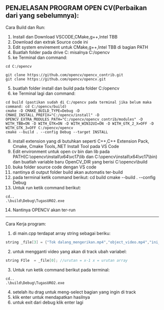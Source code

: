 PENJELASAN PROGRAM OPEN CV(Perbaikan dari yang sebelumnya):
---------------------------------------------------------------------------------------------------------------------------------------------------------------------------------------------------------------------
Cara Build dan Run:
1. Install dan Download VSCODE,CMake,g++,Intel TBB
2. Download dan extrak Source code ini
3. Edit system envirement untuk CMake,g++,Intel TBB di bagian PATH
4. Buatlah folder pada drive C: misalnya C:/opencv
5. ke Terminal dan command:
```
cd C:/opencv

git clone https://github.com/opencv/opencv_contrib.git
git clone https://github.com/opencv/opencv.git
```
5. buatlah folder install dan build pada folder C:/opencv
6. ke Terminal lagi dan command:
```
cd build (pastikan sudah di C:/opencv pada terminal jika belum maka command: cd C:/opencv/build)
cmake -D CMAKE_BUILD_TYPE=Debug -D CMAKE_INSTALL_PREFIX="C:/opencv/install" -D OPENCV_EXTRA_MODULES_PATH="C:/opencv/opencv_contrib/modules" -D WITH_TBB=ON -D WITH_GTK=ON -D WITH_WIN32UI=ON -D WITH_GTK_2_X=OFF -D WITH_GTK_3=OFF C:/opencv/opencv
cmake --build . --config Debug --target INSTALL
```

8. install extension yang di butuhkan seperti C++,C++ Extension Pack, Cmake, Cmake Tools,.NET Install Tool pada VS Code
9. Edit environment untuk open cv bin dan lib pada PATH(C:\opencv\install\x64\vc17\lib dan C:\opencv\install\x64\vc17\bin) dan buatlah variable baru OpenCV_DIR yang berisi C:\opencv\build
10. buka folder source code dengan VS code
11. nantinya di output folder build akan automatis ter-build
12. pada terminal ketik command berikut:
cd build
cmake --build . --config Debug
13. Untuk run ketik command berikut:
```
cd..
.\build\Debug\TugasURO2.exe
```
14. Nantinya OPENCV akan ter-run
------------------------------------------------------------------------------------------------------------------------------------------------------------------------
Cara Kerja program:
1. di main.cpp terdapat array string sebagai beriku:
```cpp
string _file[3] = {"Tok dalang_mengerikan.mp4","object_video.mp4","ini_telapak_kaki_atok_ni (online-video-cutter.com).mp4"};
``` 
2. untuk mengganti video yang akan di track ubah variabel:
```cpp
string FIle  = _file[0]; //urutan = x-1 x = urutan array
```
3. Untuk run ketik command berikut pada terminal:
```
cd..
.\build\Debug\TugasURO2.exe
```
4. setelah itu drag untuk meng-select bagian yang ingin di track
5. klik enter untuk mendapatkan hasilnya
6. untuk exit dari debug klik enter lagi 

